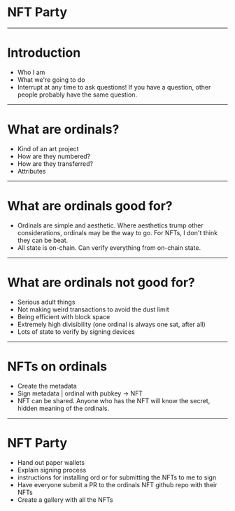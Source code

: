 # NFT Party

---

# Introduction

- Who I am
- What we're going to do
- Interrupt at any time to ask questions! If you have a question, other
  people probably have the same question.

---

# What are ordinals?
- Kind of an art project
- How are they numbered?
- How are they transferred?
- Attributes

---

# What are ordinals good for?

- Ordinals are simple and aesthetic. Where aesthetics trump other
  considerations, ordinals may be the way to go. For NFTs, I don't think they
  can be beat.
- All state is on-chain. Can verify everything from on-chain state.

---

# What are ordinals not good for?

- Serious adult things
- Not making weird transactions to avoid the dust limit
- Being efficient with block space
- Extremely high divisibility (one ordinal is always one sat, after all)
- Lots of state to verify by signing devices

---

# NFTs on ordinals

- Create the metadata
- Sign metadata | ordinal with pubkey -> NFT
- NFT can be shared. Anyone who has the NFT will know the secret, hidden
  meaning of the ordinals.

---

# NFT Party

- Hand out paper wallets
- Explain signing process
- instructions for installing ord or for submitting the NFTs to me to sign
- Have everyone submit a PR to the ordinals NFT github repo with their NFTs
- Create a gallery with all the NFTs
